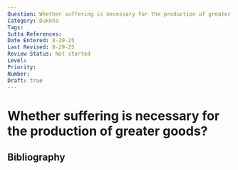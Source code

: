 ```yaml
---
Question: Whether suffering is necessary for the production of greater goods?
Category: Dukkha
Tags: 
Sutta References: 
Date Entered: 8-29-25
Last Revised: 8-29-25
Review Status: Not started
Level: 
Priority: 
Number: 
Draft: true
---
```


# Whether suffering is necessary for the production of greater goods?

## Bibliography

<!-- 

Notes:



 -->